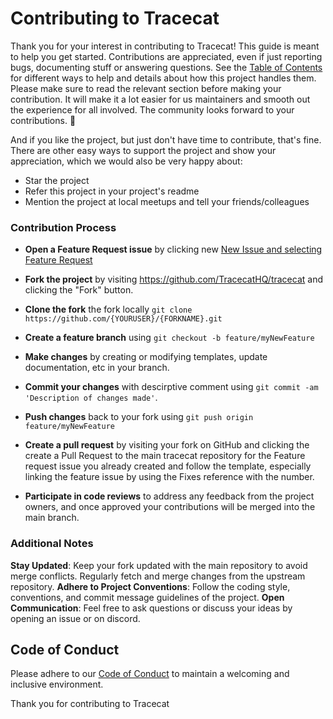 # Contributing to Tracecat

Thank you for your interest in contributing to Tracecat! This guide is meant to help you get started.
Contributions are appreciated, even if just reporting bugs, documenting stuff or answering questions. See the [Table of Contents](#table-of-contents) for different ways to help and details about how this project handles them. Please make sure to read the relevant section before making your contribution. It will make it a lot easier for us maintainers and smooth out the experience for all involved. The community looks forward to your contributions. 🎉

And if you like the project, but just don't have time to contribute, that's fine. There are other easy ways to support the project and show your appreciation, which we would also be very happy about:
 - Star the project
 - Refer this project in your project's readme
 - Mention the project at local meetups and tell your friends/colleagues

### Contribution Process
- **Open a Feature Request issue** by clicking new [New Issue and selecting Feature Request](https://github.com/TracecatHQ/tracecat/issues/new?template=feature_request.md)
  
- **Fork the project** by visiting https://github.com/TracecatHQ/tracecat and clicking the "Fork" button.
- **Clone the fork** the fork locally `git clone https://github.com/{YOURUSER}/{FORKNAME}.git`
- **Create a feature branch** using `git checkout -b feature/myNewFeature`
- **Make changes** by creating or modifying templates, update documentation, etc in your branch.
- **Commit your changes** with descirptive comment using `git commit -am 'Description of changes made'`.
- **Push changes** back to your fork using `git push origin feature/myNewFeature`
- **Create a pull request** by visiting your fork on GitHub and clicking the create a Pull Request to the main tracecat repository for the Feature request issue you already created and follow the template, especially linking the feature issue by using the Fixes reference with the number.
- **Participate in code reviews** to address any feedback from the project owners, and once approved your contributions will be merged into the main branch.

### Additional Notes

**Stay Updated**: Keep your fork updated with the main repository to avoid merge conflicts. Regularly fetch and merge changes from the upstream repository.
**Adhere to Project Conventions**: Follow the coding style, conventions, and commit message guidelines of the project.
**Open Communication**: Feel free to ask questions or discuss your ideas by opening an issue or on discord.

## Code of Conduct
Please adhere to our [Code of Conduct](CODE_OF_CONDUCT.md) to maintain a welcoming and inclusive environment.

Thank you for contributing to Tracecat